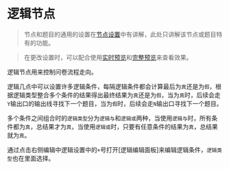 # 逻辑节点

> 节点和题目的通用的设置在[节点设置](../node-setting/concept.md)中有讲解，此处只讲解该节点或题目特有的功能。

> 在更改设置时，可以配合使用[实时预览](../preview/realtime.md)和[完整预览](../preview/full.md)来查看效果。

逻辑节点用来控制问卷流程走向。

逻辑几点中可以设置许多逻辑条件，每隔逻辑条件都会计算最后为`真`还是为`假`，根据逻辑类型整合多个条件的结果得出最终结果为`真`还是为`假`，当为`真`时，后续会走`Y`输出口的输出线寻找下一个题目，当为`假`时，后续会走`N`输出口寻找下一个题目。

多个条件之间组合时的`逻辑类型`分为`逻辑与`和`逻辑或`两种，当使用`逻辑与`时，所有条件都为`真`，总结果才为`真`，当使用`逻辑或`时，只要有任意条件的结果为`真`，总结果就为`真`。

通过点击右侧编辑中逻辑设置中的`+`号打开[逻辑编辑面板]来编辑逻辑条件，`逻辑类型`也在里面选择。